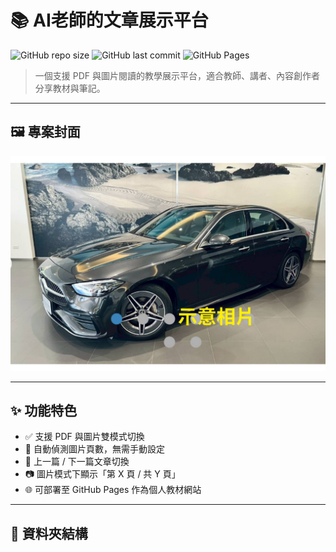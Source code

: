# 📚 AI老師的文章展示平台

![GitHub repo size](https://img.shields.io/github/repo-size/你的帳號/ai-teacher-platform)
![GitHub last commit](https://img.shields.io/github/last-commit/你的帳號/ai-teacher-platform)
![GitHub Pages](https://img.shields.io/badge/Live-Demo-blue?logo=github)

> 一個支援 PDF 與圖片閱讀的教學展示平台，適合教師、講者、內容創作者分享教材與筆記。

---

## 🖼️ 專案封面

![封面預覽](assets/images/book1/page1.jpg)

---

## ✨ 功能特色

- ✅ 支援 PDF 與圖片雙模式切換
- 📄 自動偵測圖片頁數，無需手動設定
- 🔘 上一篇 / 下一篇文章切換
- 📷 圖片模式下顯示「第 X 頁 / 共 Y 頁」
- 🌐 可部署至 GitHub Pages 作為個人教材網站

---

## 📁 資料夾結構

